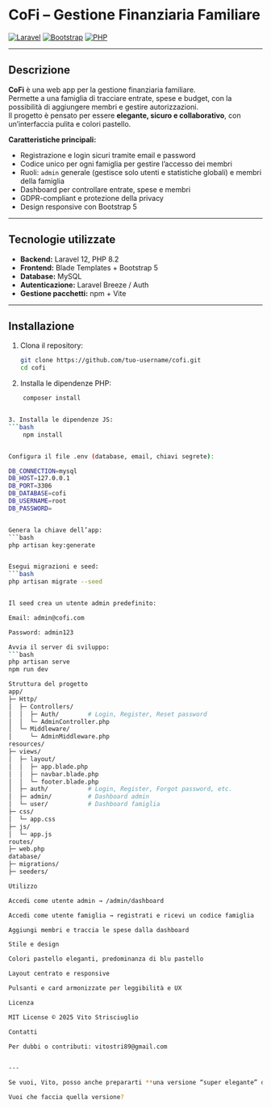 # CoFi – Gestione Finanziaria Familiare

[![Laravel](https://img.shields.io/badge/Laravel-12-red)](https://laravel.com/)
[![Bootstrap](https://img.shields.io/badge/Bootstrap-5.3-blue)](https://getbootstrap.com/)
[![PHP](https://img.shields.io/badge/PHP-8.2-blueviolet)](https://www.php.net/)

---

## Descrizione
**CoFi** è una web app per la gestione finanziaria familiare.  
Permette a una famiglia di tracciare entrate, spese e budget, con la possibilità di aggiungere membri e gestire autorizzazioni.  
Il progetto è pensato per essere **elegante, sicuro e collaborativo**, con un’interfaccia pulita e colori pastello.

**Caratteristiche principali:**
- Registrazione e login sicuri tramite email e password
- Codice unico per ogni famiglia per gestire l’accesso dei membri
- Ruoli: `admin` generale (gestisce solo utenti e statistiche globali) e membri della famiglia
- Dashboard per controllare entrate, spese e membri
- GDPR-compliant e protezione della privacy
- Design responsive con Bootstrap 5

---

## Tecnologie utilizzate
- **Backend:** Laravel 12, PHP 8.2  
- **Frontend:** Blade Templates + Bootstrap 5  
- **Database:** MySQL  
- **Autenticazione:** Laravel Breeze / Auth  
- **Gestione pacchetti:** npm + Vite

---

## Installazione
1. Clona il repository:
   ```bash
   git clone https://github.com/tuo-username/cofi.git
   cd cofi


2. Installa le dipendenze PHP:
```bash
    composer install


3. Installa le dipendenze JS:
```bash
    npm install


Configura il file .env (database, email, chiavi segrete):

DB_CONNECTION=mysql
DB_HOST=127.0.0.1
DB_PORT=3306
DB_DATABASE=cofi
DB_USERNAME=root
DB_PASSWORD=


Genera la chiave dell’app:
```bash
php artisan key:generate


Esegui migrazioni e seed:
```bash
php artisan migrate --seed


Il seed crea un utente admin predefinito:

Email: admin@cofi.com

Password: admin123

Avvia il server di sviluppo:
```bash
php artisan serve
npm run dev

Struttura del progetto
app/
├─ Http/
│  ├─ Controllers/
│  │  ├─ Auth/        # Login, Register, Reset password
│  │  └─ AdminController.php
│  └─ Middleware/
│     └─ AdminMiddleware.php
resources/
├─ views/
│  ├─ layout/
│  │  ├─ app.blade.php
│  │  ├─ navbar.blade.php
│  │  └─ footer.blade.php
│  ├─ auth/           # Login, Register, Forgot password, etc.
│  ├─ admin/          # Dashboard admin
│  └─ user/           # Dashboard famiglia
├─ css/
│  └─ app.css
├─ js/
│  └─ app.js
routes/
├─ web.php
database/
├─ migrations/
├─ seeders/

Utilizzo

Accedi come utente admin → /admin/dashboard

Accedi come utente famiglia → registrati e ricevi un codice famiglia

Aggiungi membri e traccia le spese dalla dashboard

Stile e design

Colori pastello eleganti, predominanza di blu pastello

Layout centrato e responsive

Pulsanti e card armonizzate per leggibilità e UX

Licenza

MIT License © 2025 Vito Strisciuglio

Contatti

Per dubbi o contributi: vitostri89@gmail.com


---

Se vuoi, Vito, posso anche prepararti **una versione “super elegante” del README** con **screenshot delle pagine, badge dinamici per GitHub Actions e istruzioni per contributori**, così il progetto sembra subito professionale.  

Vuoi che faccia quella versione?

